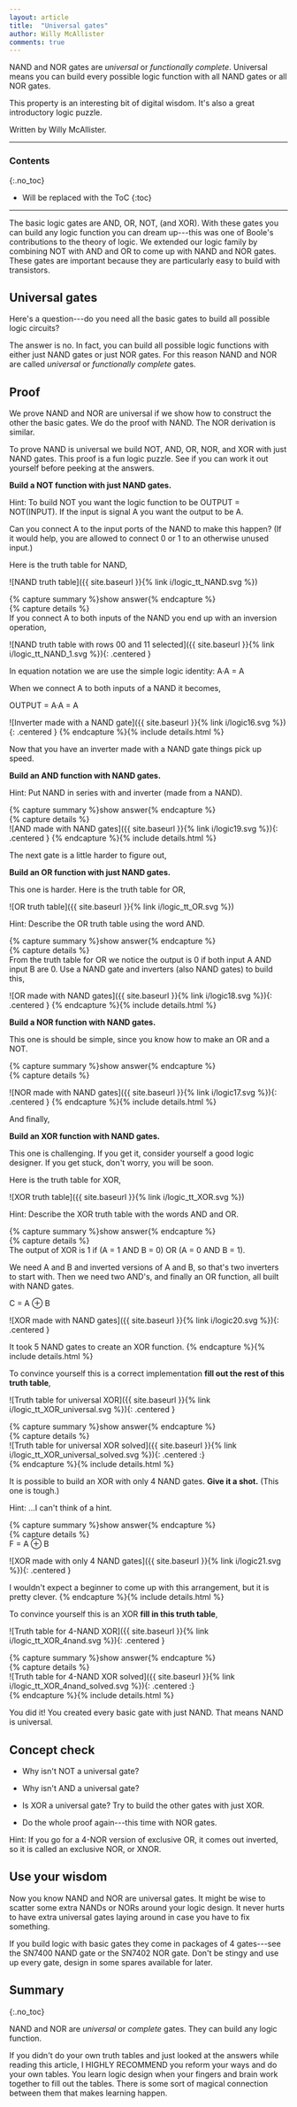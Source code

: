 ```yaml
---
layout: article
title:  "Universal gates"
author: Willy McAllister
comments: true
---
```


NAND and NOR gates are *universal* or *functionally complete*. Universal means you can build every possible logic function with all NAND gates or all NOR gates.

This property is an interesting bit of digital wisdom. It's also a great introductory logic puzzle.

Written by Willy McAllister.

----

### Contents
{:.no_toc}

* Will be replaced with the ToC
{:toc}

----

The basic logic gates are AND, OR, NOT, (and XOR). With these gates you can build any logic function you can dream up---this was one of Boole's contributions to the theory of logic. We extended our logic family by combining NOT with AND and OR to come up with NAND and NOR gates. These gates are important because they are particularly easy to build with transistors.

## Universal gates

Here's a question---do you need all the basic gates to build all possible logic circuits?

The answer is no. In fact, you can build all possible logic functions with either just NAND gates or just NOR gates. For this reason NAND and NOR are called *universal* or *functionally complete* gates.

## Proof

We prove NAND and NOR are universal if we show how to construct the other the basic gates. We do the proof with NAND. The NOR derivation is similar.

To prove NAND is universal we build NOT, AND, OR, NOR, and XOR with just NAND gates. This proof is a fun logic puzzle. See if you can work it out yourself before peeking at the answers.

**Build a NOT function with just NAND gates.**

Hint: To build NOT you want the logic function to be OUTPUT = NOT(INPUT). If the input is signal A you want the output to be <span class="oline">A</span>. 

Can you connect A to the input ports of the NAND to make this happen? (If it would help, you are allowed to connect 0 or 1 to an otherwise unused input.)

Here is the truth table for NAND, 

![NAND truth table]({{ site.baseurl }}{% link i/logic_tt_NAND.svg %})

{% capture summary %}show answer{% endcapture %}  
{% capture details %}  
If you connect A to both inputs of the NAND you end up with an inversion operation,

![NAND truth table with rows 00 and 11 selected]({{ site.baseurl }}{% link i/logic_tt_NAND_1.svg %}){: .centered }

In equation notation we are use the simple logic identity: A&middot;A = A

When we connect A to both inputs of a NAND it becomes,

OUTPUT = <span class="oline">A&middot;A</span> = <span class="oline">A</span>

![Inverter made with a NAND gate]({{ site.baseurl }}{% link i/logic16.svg %}){: .centered }
{% endcapture %}{% include details.html %} 

Now that you have an inverter made with a NAND gate things pick up speed. 

**Build an AND function with NAND gates.**

Hint: Put NAND in series with and inverter (made from a NAND). 

{% capture summary %}show answer{% endcapture %}  
{% capture details %}  
![AND made with NAND gates]({{ site.baseurl }}{% link i/logic19.svg %}){: .centered }
{% endcapture %}{% include details.html %} 

The next gate is a little harder to figure out,

**Build an OR function with just NAND gates.**

This one is harder. Here is the truth table for OR,

![OR truth table]({{ site.baseurl }}{% link i/logic_tt_OR.svg %})

Hint: Describe the OR truth table using the word AND.

{% capture summary %}show answer{% endcapture %}  
{% capture details %}  
From the truth table for OR we notice the output is 0 if both input A AND input B are 0. Use a NAND gate and inverters (also NAND gates) to build this,

![OR made with NAND gates]({{ site.baseurl }}{% link i/logic18.svg %}){: .centered }
{% endcapture %}{% include details.html %} 

**Build a NOR function with NAND gates.**

This one is should be simple, since you know how to make an OR and a NOT.

{% capture summary %}show answer{% endcapture %}  
{% capture details %}  

![NOR made with NAND gates]({{ site.baseurl }}{% link i/logic17.svg %}){: .centered }
{% endcapture %}{% include details.html %} 

And finally,

**Build an XOR function with NAND gates.**

This one is challenging. If you get it, consider yourself a good logic designer. If you get stuck, don't worry, you will be soon.

Here is the truth table for XOR,

![XOR truth table]({{ site.baseurl }}{% link i/logic_tt_XOR.svg %})

Hint: Describe the XOR truth table with the words AND and OR.

{% capture summary %}show answer{% endcapture %}  
{% capture details %}  
The output of XOR is 1 if (A = 1 AND B = 0) OR (A = 0 AND B = 1). 

We need A and B and inverted versions of A and B, so that's two inverters to start with. Then we need two AND's, and finally an OR function, all built with NAND gates. 

C = A $\oplus$ B

![XOR made with NAND gates]({{ site.baseurl }}{% link i/logic20.svg %}){: .centered }

It took 5 NAND gates to create an XOR function.
{% endcapture %}{% include details.html %}

To convince yourself this is a correct implementation **fill out the rest of this truth table**,

![Truth table for universal XOR]({{ site.baseurl }}{% link i/logic_tt_XOR_universal.svg %}){: .centered }

{% capture summary %}show answer{% endcapture %}  
{% capture details %}  
![Truth table for universal XOR solved]({{ site.baseurl }}{% link i/logic_tt_XOR_universal_solved.svg %}){: .centered :}  
{% endcapture %}{% include details.html %} 

It is possible to build an XOR with only 4 NAND gates. **Give it a shot.** (This one is tough.)

Hint: ...I can't think of a hint.

{% capture summary %}show answer{% endcapture %}  
{% capture details %}  
F = A $\oplus$ B

![XOR made with only 4 NAND gates]({{ site.baseurl }}{% link i/logic21.svg %}){: .centered }

I wouldn't expect a beginner to come up with this arrangement, but it is pretty clever.
{% endcapture %}{% include details.html %}

To convince yourself this is an XOR **fill in this truth table**,

![Truth table for 4-NAND XOR]({{ site.baseurl }}{% link i/logic_tt_XOR_4nand.svg %}){: .centered }

{% capture summary %}show answer{% endcapture %}  
{% capture details %}  
![Truth table for 4-NAND XOR solved]({{ site.baseurl }}{% link i/logic_tt_XOR_4nand_solved.svg %}){: .centered :}  
{% endcapture %}{% include details.html %} 

You did it! You created every basic gate with just NAND. That means NAND is universal.

## Concept check

* Why isn't NOT a universal gate?

* Why isn't AND a universal gate?

* Is XOR a universal gate? Try to build the other gates with just XOR.

* Do the whole proof again---this time with NOR gates.

Hint: If you go for a 4-NOR version of exclusive OR, it comes out inverted, so it is called an exclusive NOR, or XNOR. 

## Use your wisdom

Now you know NAND and NOR are universal gates. It might be wise to scatter some extra NANDs or NORs around your logic design. It never hurts to have extra universal gates laying around in case you have to fix something. 

If you build logic with basic gates they come in packages of 4 gates---see the SN7400 NAND gate or the SN7402 NOR gate. Don't be stingy and use up every gate, design in some spares available for later.

## Summary
{:.no_toc}

NAND and NOR are *universal* or *complete* gates. They can build any logic function.

If you didn't do your own truth tables and just looked at the answers while reading this article, I HIGHLY RECOMMEND you reform your ways and do your own tables. You learn logic design when your fingers and brain work together to fill out the tables. There is some sort of magical connection between them that makes learning happen.